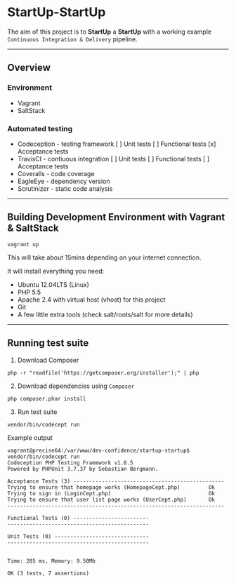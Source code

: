 # StartUp-StartUp

The aim of this project is to **StartUp** a **StartUp** with a working example `Continuous Integration & Delivery` pipeline.

---

## Overview

### Environment

* Vagrant
* SaltStack


### Automated testing

* Codeception - testing framework
    [ ] Unit tests
    [ ] Functional tests
    [x] Acceptance tests
* TravisCI - contiuous integration
    [ ] Unit tests
    [ ] Functional tests
    [ ] Acceptance tests
* Coveralls - code coverage
* EagleEye - dependency version
* Scrutinizer - static code analysis

---

## Building Development Environment with Vagrant & SaltStack

```
vagrant up
```

This will take about 15mins depending on your internet connection.

It will install everything you need:

* Ubuntu 12.04LTS (Linux)
* PHP 5.5
* Apache 2.4 with virtual host (vhost) for this project
* Git
* A few little extra tools (check salt/roots/salt for more details)

---

## Running test suite

1. Download Composer

```
php -r "readfile('https://getcomposer.org/installer');" | php
```

2. Download dependencies using `Composer`

```
php composer.phar install
```

3. Run test suite

```
vendor/bin/codecept run
```

Example output

```
vagrant@precise64:/var/www/dev-confidence/startup-startup$ vendor/bin/codecept run
Codeception PHP Testing Framework v1.8.5
Powered by PHPUnit 3.7.37 by Sebastian Bergmann.

Acceptance Tests (3) ------------------------------------------------
Trying to ensure that homepage works (HomepageCept.php)         Ok
Trying to sign in (LoginCept.php)                               Ok
Trying to ensure that user list page works (UserCept.php)       Ok
---------------------------------------------------------------------

Functional Tests (0) ------------------------
---------------------------------------------

Unit Tests (0) ------------------------------
---------------------------------------------


Time: 285 ms, Memory: 9.50Mb

OK (3 tests, 7 assertions)
```
